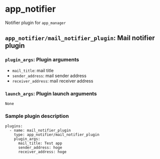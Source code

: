 # app_notifier

Notifier plugin for `app_manager`

## `app_notifier/mail_notifier_plugin`: Mail notifier plugin

### `plugin_args`: Plugin arguments

- `mail_title`: mail title
- `sender_address`: mail sender address 
- `receiver_address`: mail receiver address

### `launch_args`: Plugin launch arguments

`None`

### Sample plugin description

```
plugins:
  - name: mail_notifier_plugin
    type: app_notifier/mail_notifier_plugin
    plugin_args:
      mail_title: Test app
      sender_address: hoge
      receiver_address: hoge
```
